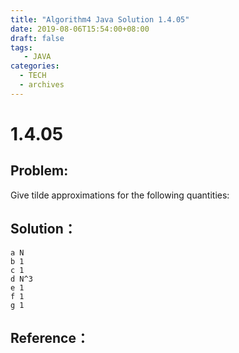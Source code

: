 ```yaml
---
title: "Algorithm4 Java Solution 1.4.05"
date: 2019-08-06T15:54:00+08:00
draft: false
tags:
   - JAVA
categories:
  - TECH
  - archives
---
```



# 1.4.05

## Problem:

Give tilde approximations for the following quantities:


## Solution：

```
a N
b 1
c 1
d N^3
e 1
f 1
g 1

```


## Reference：


